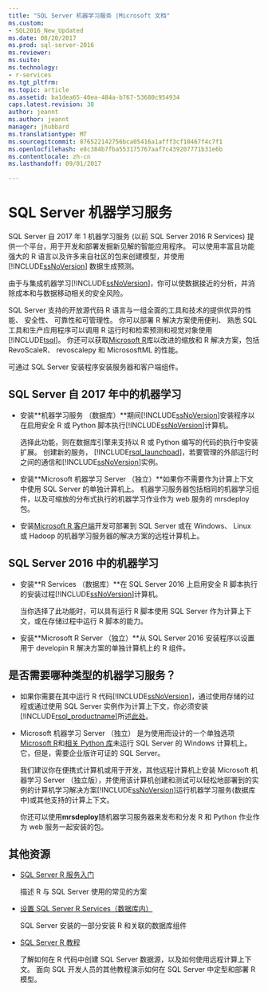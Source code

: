 ```yaml
---
title: "SQL Server 机器学习服务 |Microsoft 文档"
ms.custom:
- SQL2016_New_Updated
ms.date: 08/20/2017
ms.prod: sql-server-2016
ms.reviewer: 
ms.suite: 
ms.technology:
- r-services
ms.tgt_pltfrm: 
ms.topic: article
ms.assetid: ba1dea65-40ea-484a-b767-53680c954934
caps.latest.revision: 38
author: jeannt
ms.author: jeannt
manager: jhubbard
ms.translationtype: MT
ms.sourcegitcommit: 876522142756bca05416a1afff3cf10467f4c7f1
ms.openlocfilehash: e8c384b7fba553175767aaf7c439207771b31e6b
ms.contentlocale: zh-cn
ms.lasthandoff: 09/01/2017

---
```

# <a name="sql-server-machine-learning-services"></a>SQL Server 机器学习服务

  SQL Server 自 2017 年 1 机器学习服务 (以前 SQL Server 2016 R Services) 提供一个平台，用于开发和部署发掘新见解的智能应用程序。 可以使用丰富且功能强大的 R 语言以及许多来自社区的包来创建模型，并使用 [!INCLUDE[ssNoVersion](../../includes/ssnoversion-md.md)] 数据生成预测。
  
  由于与集成机器学习[!INCLUDE[ssNoVersion](../../includes/ssnoversion-md.md)]，你可以使数据接近的分析，并消除成本和与数据移动相关的安全风险。
  
SQL Server 支持的开放源代码 R 语言与一组全面的工具和技术的提供优异的性能、 安全性、 可靠性和可管理性。 你可以部署 R 解决方案使用便利、 熟悉 SQL 工具和生产应用程序可以调用 R 运行时和检索预测和视觉对象使用[!INCLUDE[tsql](../../includes/tsql-md.md)]。 你还可以获取[Microsoft R](https://docs.microsoft.com/r-server/r-reference/revoscaler/revoscaler)库以改进的缩放和 R 解决方案，包括 RevoScaleR、 revoscalepy 和 MicrososftML 的性能。
  
可通过 SQL Server 安装程序安装服务器和客户端组件。
  
## <a name="machine-learning-in-sql-server-2017"></a>SQL Server 自 2017 年中的机器学习

+ 安装**机器学习服务 （数据库）**期间[!INCLUDE[ssNoVersion](../../includes/ssnoversion-md.md)]安装程序以在启用安全 R 或 Python 脚本执行[!INCLUDE[ssNoVersion](../../includes/ssnoversion-md.md)]计算机。
  
    选择此功能，则在数据库引擎来支持以 R 或 Python 编写的代码的执行中安装扩展。 创建新的服务， [!INCLUDE[rsql_launchpad](../../includes/rsql-launchpad-md.md)]，若要管理的外部运行时之间的通信和[!INCLUDE[ssNoVersion](../../includes/ssnoversion-md.md)]实例。
  
+ 安装**Microsoft 机器学习 Server （独立）**如果你不需要作为计算上下文中使用 SQL Server 的单独计算机上。 机器学习服务器包括相同的机器学习组件，以及可缩放的分布式执行的机器学习作业作为 web 服务的 mrsdeploy 包。
  
+    安装[Microsoft R 客户端](https://docs.microsoft.com/r-server/r-client/what-is-microsoft-r-client)开发可部署到 SQL Server 或在 Windows、 Linux 或 Hadoop 的机器学习服务器的解决方案的远程计算机上。

## <a name="machine-learning-in-sql-server-2016"></a>SQL Server 2016 中的机器学习

+ 安装**R Services （数据库）**在 SQL Server 2016 上启用安全 R 脚本执行的安装过程[!INCLUDE[ssNoVersion](../../includes/ssnoversion-md.md)]计算机。
  
    当你选择了此功能时，可以具有运行 R 脚本使用 SQL Server 作为计算上下文，或在存储过程中运行 R 脚本的能力。
  
+   安装**Microsoft R Server （独立）**从 SQL Server 2016 安装程序以设置用于 developin R 解决方案的单独计算机上的 R 组件。


## <a name="which-type-of-machine-learning-service-do-i-need"></a>是否需要哪种类型的机器学习服务？

+ 如果你需要在其中运行 R 代码[!INCLUDE[ssNoVersion](../../includes/ssnoversion-md.md)]，通过使用存储的过程或通过使用 SQL Server 实例作为计算上下文，你必须安装[!INCLUDE[rsql_productname](../../includes/rsql-productname-md.md)]所述[此处](../../advanced-analytics/r-services/set-up-sql-server-r-services-in-database.md)。

+ Microsoft 机器学习 Server （独立） 是为使用而设计的一个单独选项[Microsoft R](https://docs.microsoft.com/r-server/r-reference/introducing-r-server-r-package-reference)和[相关 Python 库](../python/what-is-revoscalepy.md)未运行 SQL Server 的 Windows 计算机上。 它，但是，需要企业版许可证的 SQL Server。
    
    我们建议你在便携式计算机或用于开发，其他远程计算机上安装 Microsoft 机器学习 Server （独立版），并使用该计算机创建和测试可以轻松地部署到的实例的计算机学习解决方案[!INCLUDE[ssNoVersion](../../includes/ssnoversion-md.md)]运行机器学习服务\(数据库中\)或其他支持的计算上下文。
  
    你还可以使用**mrsdeploy**随机器学习服务器来发布和分发 R 和 Python 作业作为 web 服务一起安装的包。

## <a name="additional-resources"></a>其他资源

+ [SQL Server R 服务入门](../../advanced-analytics/r/getting-started-with-sql-server-r-services.md)
 
    描述 R 与 SQL Server 使用的常见的方案

+ [设置 SQL Server R Services（数据库内）](../../advanced-analytics/r/set-up-sql-server-r-services-in-database.md)

    SQL Server 安装的一部分安装 R 和关联的数据库组件
  
+ [SQL Server R 教程](../../advanced-analytics/tutorials/sql-server-r-tutorials.md)

    了解如何在 R 代码中创建 SQL Server 数据源，以及如何使用远程计算上下文。 面向 SQL 开发人员的其他教程演示如何在 SQL Server 中定型和部署 R 模型。

